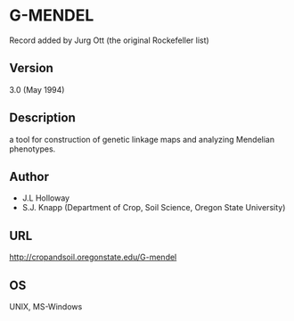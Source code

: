 # G-MENDEL
Record added by Jurg Ott (the original Rockefeller list)

## Version
3.0 (May 1994)

## Description
a tool for construction of genetic linkage maps and analyzing Mendelian phenotypes.

## Author
* J.L Holloway
* S.J. Knapp (Department of Crop, Soil Science, Oregon State University)

## URL
http://cropandsoil.oregonstate.edu/G-mendel

## OS
UNIX, MS-Windows